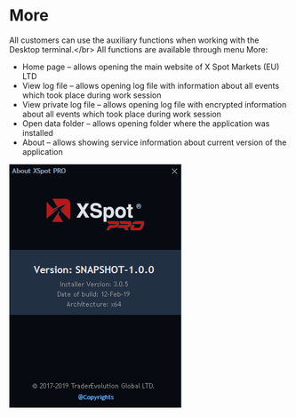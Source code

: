 # More

All customers can use the auxiliary functions when working with the Desktop terminal.&lt;/br&gt; All functions are available through menu More:

* Home page – allows opening the main website of X Spot Markets \(EU\) LTD
* View log file – allows opening log file with information about all events which took place during work session
* View private log file – allows opening log file with encrypted information about all events which took place during work session
* Open data folder – allows opening folder where the application was installed
* About – allows showing service information about current version of the application

![](../.gitbook/assets/screenshot_3-1.png)

